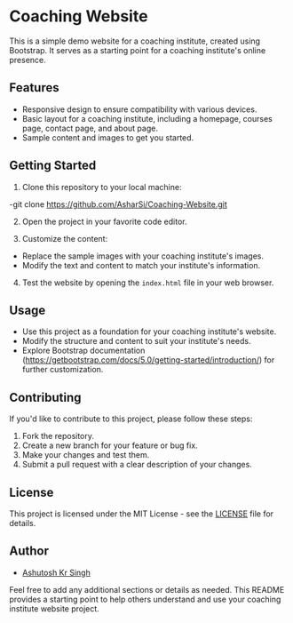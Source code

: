 # Coaching Website

This is a simple demo website for a coaching institute, created using Bootstrap. It serves as a starting point for a coaching institute's online presence.

## Features

- Responsive design to ensure compatibility with various devices.
- Basic layout for a coaching institute, including a homepage, courses page, contact page, and about page.
- Sample content and images to get you started.

## Getting Started

1. Clone this repository to your local machine:

-git clone https://github.com/AsharSi/Coaching-Website.git

2. Open the project in your favorite code editor.

3. Customize the content:
- Replace the sample images with your coaching institute's images.
- Modify the text and content to match your institute's information.

4. Test the website by opening the `index.html` file in your web browser.

## Usage

- Use this project as a foundation for your coaching institute's website.
- Modify the structure and content to suit your institute's needs.
- Explore Bootstrap documentation (https://getbootstrap.com/docs/5.0/getting-started/introduction/) for further customization.

## Contributing

If you'd like to contribute to this project, please follow these steps:

1. Fork the repository.
2. Create a new branch for your feature or bug fix.
3. Make your changes and test them.
4. Submit a pull request with a clear description of your changes.

## License

This project is licensed under the MIT License - see the [LICENSE](LICENSE) file for details.

## Author

- [Ashutosh Kr Singh](https://github.com/AsharSi)

Feel free to add any additional sections or details as needed. This README provides a starting point to help others understand and use your coaching institute website project.
